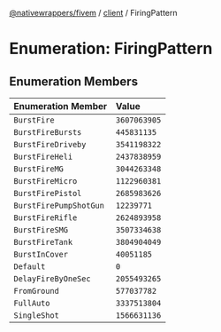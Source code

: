 [@nativewrappers/fivem](../../README.md) / [client](../README.md) / FiringPattern

# Enumeration: FiringPattern

## Enumeration Members

| Enumeration Member | Value |
| :------ | :------ |
| `BurstFire` | `3607063905` |
| `BurstFireBursts` | `445831135` |
| `BurstFireDriveby` | `3541198322` |
| `BurstFireHeli` | `2437838959` |
| `BurstFireMG` | `3044263348` |
| `BurstFireMicro` | `1122960381` |
| `BurstFirePistol` | `2685983626` |
| `BurstFirePumpShotGun` | `12239771` |
| `BurstFireRifle` | `2624893958` |
| `BurstFireSMG` | `3507334638` |
| `BurstFireTank` | `3804904049` |
| `BurstInCover` | `40051185` |
| `Default` | `0` |
| `DelayFireByOneSec` | `2055493265` |
| `FromGround` | `577037782` |
| `FullAuto` | `3337513804` |
| `SingleShot` | `1566631136` |
